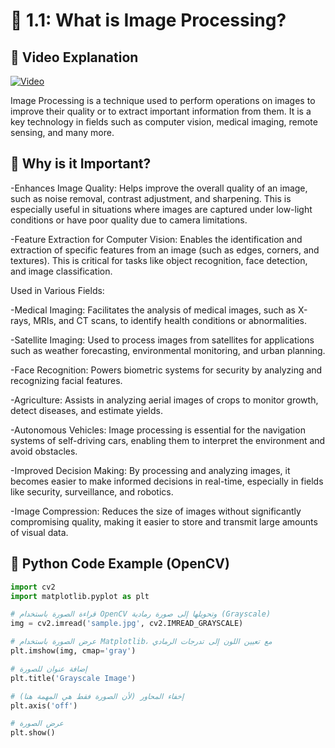 # 📘  1.1: What is Image Processing?
## 🎥 Video Explanation
[![Video](https://img.youtube.com/vi/Qo8B1az5x5g/0.jpg)](https://youtu.be/ULdBjGoqjeU?si=v1JM8kxpIo3L-UP3)

Image Processing is a technique used to perform operations on images to improve their quality or to extract important information from them. It is a key technology in fields such as computer vision, medical imaging, remote sensing, and many more.

## 🧠 Why is it Important?
-Enhances Image Quality: Helps improve the overall quality of an image, such as noise removal, contrast adjustment, and sharpening. This is especially useful in situations where images are captured under low-light conditions or have poor quality due to camera limitations.

-Feature Extraction for Computer Vision: Enables the identification and extraction of specific features from an image (such as edges, corners, and textures). This is critical for tasks like object recognition, face detection, and image classification.

Used in Various Fields:

-Medical Imaging: Facilitates the analysis of medical images, such as X-rays, MRIs, and CT scans, to identify health conditions or abnormalities.

-Satellite Imaging: Used to process images from satellites for applications such as weather forecasting, environmental monitoring, and urban planning.

-Face Recognition: Powers biometric systems for security by analyzing and recognizing facial features.

-Agriculture: Assists in analyzing aerial images of crops to monitor growth, detect diseases, and estimate yields.

-Autonomous Vehicles: Image processing is essential for the navigation systems of self-driving cars, enabling them to interpret the environment and avoid obstacles.

-Improved Decision Making: By processing and analyzing images, it becomes easier to make informed decisions in real-time, especially in fields like security, surveillance, and robotics.

-Image Compression: Reduces the size of images without significantly compromising quality, making it easier to store and transmit large amounts of visual data.



## 🧪 Python Code Example (OpenCV)
```python
import cv2
import matplotlib.pyplot as plt

# قراءة الصورة باستخدام OpenCV وتحويلها إلى صورة رمادية (Grayscale)
img = cv2.imread('sample.jpg', cv2.IMREAD_GRAYSCALE)

# عرض الصورة باستخدام Matplotlib، مع تعيين اللون إلى تدرجات الرمادي
plt.imshow(img, cmap='gray')

# إضافة عنوان للصورة
plt.title('Grayscale Image')

# إخفاء المحاور (لأن الصورة فقط هي المهمة هنا)
plt.axis('off')

# عرض الصورة
plt.show()

```


